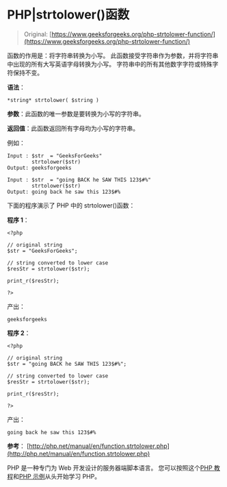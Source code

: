 # PHP|strtolower()函数

> Original: [https://www.geeksforgeeks.org/php-strtolower-function/](https://www.geeksforgeeks.org/php-strtolower-function/)

函数的作用是：将字符串转换为小写。 此函数接受字符串作为参数，并将字符串中出现的所有大写英语字母转换为小写。 字符串中的所有其他数字字符或特殊字符保持不变。

**语法**：

```
*string* strtolower( $string )

```

**参数**：此函数的唯一参数是要转换为小写的字符串。

**返回值**：此函数返回所有字母均为小写的字符串。

例如：

```
Input : $str  = "GeeksForGeeks"
        strtolower($str)
Output: geeksforgeeks

Input : $str  = "going BACK he SAW THIS 123$#%"
        strtolower($str)
Output: going back he saw this 123$#%

```

下面的程序演示了 PHP 中的 strtolower()函数：

**程序 1**：

```
<?php

// original string
$str = "GeeksForGeeks";

// string converted to lower case
$resStr = strtolower($str);

print_r($resStr);

?>
```

产出：

```
geeksforgeeks

```

**程序 2**：

```
<?php

// original string
$str = "going BACK he SAW THIS 123$#%";

// string converted to lower case
$resStr = strtolower($str);

print_r($resStr);

?>
```

产出：

```
going back he saw this 123$#%

```

**参考**：
[http://php.net/manual/en/function.strtolower.php](http://php.net/manual/en/function.strtolower.php)

PHP 是一种专门为 Web 开发设计的服务器端脚本语言。 您可以按照这个[PHP 教程](https://www.geeksforgeeks.org/php-tutorials/)和[PHP 示例](https://www.geeksforgeeks.org/php-examples/)从头开始学习 PHP。